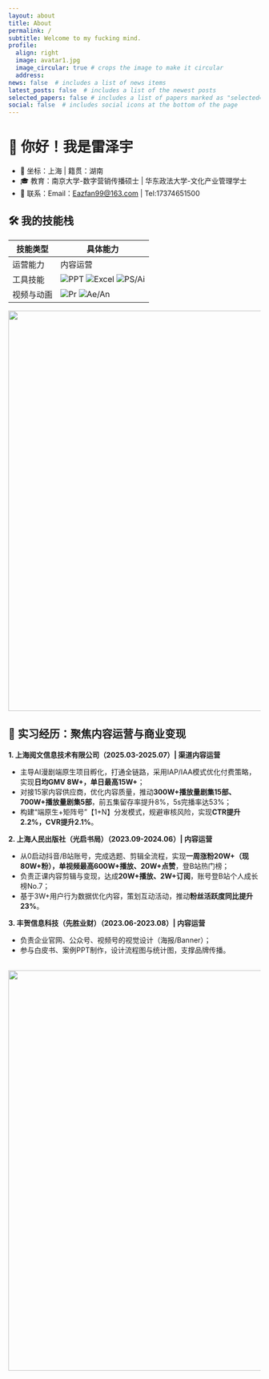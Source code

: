 ```yaml
---
layout: about
title: About
permalink: /
subtitle: Welcome to my fucking mind.
profile:
  align: right
  image: avatar1.jpg
  image_circular: true # crops the image to make it circular
  address: 
news: false  # includes a list of news items
latest_posts: false  # includes a list of the newest posts
selected_papers: false # includes a list of papers marked as "selected={true}"
social: false  # includes social icons at the bottom of the page
---
```




# 👋 你好！我是雷泽宇
- 📍 坐标：上海 | 籍贯：湖南
- 🎓 教育：南京大学-数字营销传播硕士 | 华东政法大学-文化产业管理学士
- 📱 联系：Email：Eazfan99@163.com | Tel:17374651500 



## 🛠️ 我的技能栈
| 技能类型       | 具体能力                                                                 |
|----------------|--------------------------------------------------------------------------|
| 运营能力       | 内容运营 | 渠道管理 | 画像分析 | 矩阵搭建 |
| 工具技能       | ![PPT](https://img.shields.io/badge/PPT-熟练-blue) ![Excel](https://img.shields.io/badge/Excel-数据分析-yellow) ![PS/Ai](https://img.shields.io/badge/PS%2FAi-设计制作-purple) |
| 视频与动画     | ![Pr](https://img.shields.io/badge/Pr-视频剪辑-red) ![Ae/An](https://img.shields.io/badge/Ae%2FAn-动画制作-green) |


 <img src="https://user-images.githubusercontent.com/543384/192227995-fdb3a693-2f68-4dc4-b9bd-06053066322f.png" width = "800" align="middle" />

## 📌 实习经历：聚焦内容运营与商业变现
**1. 上海阅文信息技术有限公司（2025.03-2025.07）| 渠道内容运营**
- 主导AI漫剧端原生项目孵化，打通全链路，采用IAP/IAA模式优化付费策略，实现**日均GMV 8W+，单日最高15W+**；
- 对接15家内容供应商，优化内容质量，推动**300W+播放量剧集15部、700W+播放量剧集5部**，前五集留存率提升8%，5s完播率达53%；
- 构建“端原生+矩阵号”【1+N】分发模式，规避审核风险，实现**CTR提升2.2%，CVR提升2.1%**。

**2. 上海人民出版社（光启书局）（2023.09-2024.06）| 内容运营**
- 从0启动抖音/B站账号，完成选题、剪辑全流程，实现**一周涨粉20W+（现80W+粉），单视频最高600W+播放、20W+点赞**，登B站热门榜；
- 负责正课内容剪辑与变现，达成**20W+播放、2W+订阅**，账号登B站个人成长榜No.7；
- 基于3W+用户行为数据优化内容，策划互动活动，推动**粉丝活跃度同比提升23%**。

**3. 丰贺信息科技（先胜业财）（2023.06-2023.08）| 内容运营**
- 负责企业官网、公众号、视频号的视觉设计（海报/Banner）；
- 参与白皮书、案例PPT制作，设计流程图与统计图，支撑品牌传播。

<br>

<a href="https://github.com/SocratesClub/SocratesClub.github.io/edit/master/_pages/about.md">
  <img src="https://user-images.githubusercontent.com/543384/192227995-fdb3a693-2f68-4dc4-b9bd-06053066322f.png" width = "800" align="middle" />
</a>

<br>
